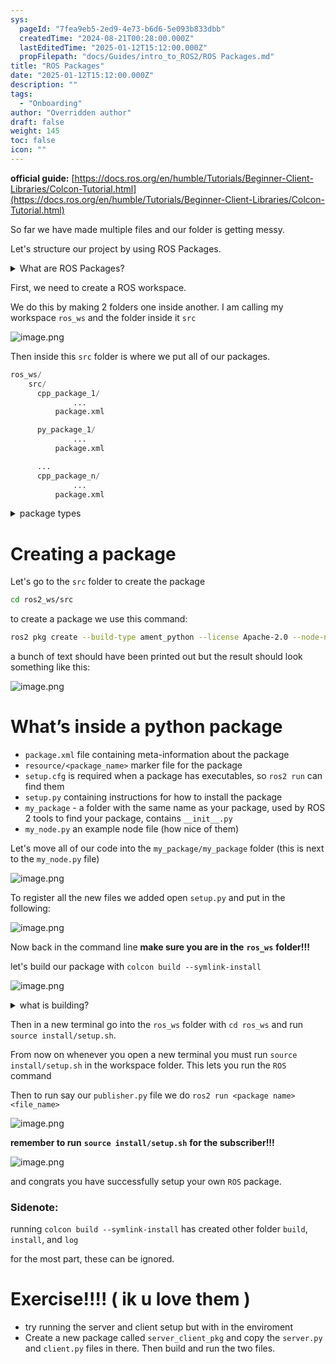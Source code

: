 ```yaml
---
sys:
  pageId: "7fea9eb5-2ed9-4e73-b6d6-5e093b833dbb"
  createdTime: "2024-08-21T00:28:00.000Z"
  lastEditedTime: "2025-01-12T15:12:00.000Z"
  propFilepath: "docs/Guides/intro_to_ROS2/ROS Packages.md"
title: "ROS Packages"
date: "2025-01-12T15:12:00.000Z"
description: ""
tags:
  - "Onboarding"
author: "Overridden author"
draft: false
weight: 145
toc: false
icon: ""
---
```


**official guide:** [https://docs.ros.org/en/humble/Tutorials/Beginner-Client-Libraries/Colcon-Tutorial.html](https://docs.ros.org/en/humble/Tutorials/Beginner-Client-Libraries/Colcon-Tutorial.html)

So far we have made multiple files and our folder is getting messy.

Let's structure our project by using ROS Packages.

<details>

<summary>What are ROS Packages?</summary>

ROS Packages are, as the name implies, packages of code that are highly sharable between ROS developers.

They consist of a folder, `package.xml` file, and source code

```python
      cpp_package_1/
		      ... imagine much code files here ..
          package.xml
```

</details>

First, we need to create a ROS workspace.

We do this by making 2 folders one inside another. I am calling my workspace `ros_ws` and the folder inside it `src`

![image.png](https://prod-files-secure.s3.us-west-2.amazonaws.com/d518164a-d88e-44d1-a4ee-3adb3bd8bce0/70706947-fd18-4537-a67b-e12946812d31/image.png?X-Amz-Algorithm=AWS4-HMAC-SHA256&X-Amz-Content-Sha256=UNSIGNED-PAYLOAD&X-Amz-Credential=ASIAZI2LB466XBVYDCAO%2F20250603%2Fus-west-2%2Fs3%2Faws4_request&X-Amz-Date=20250603T210921Z&X-Amz-Expires=3600&X-Amz-Security-Token=IQoJb3JpZ2luX2VjEEMaCXVzLXdlc3QtMiJHMEUCIQDD%2FMPIksWZhHbJJ%2FhOV8mmjeawnh8Clzns342cglVI8QIgBWdLojCbEolW13%2BZj4YMjGISHvg%2B0Q%2FMnoPk2atCAKYq%2FwMIHBAAGgw2Mzc0MjMxODM4MDUiDO2EdBvH%2Fxj7KbV6tyrcA1hTeC0c2A9%2B6NvzucNeXYKcBl13%2BnY2T%2FpBJM0MBcANKa7aiN%2F3o6CJX4bFT%2FbjN1w%2BmqNrycMhOeOhM0ii753pf9qxplkNxl%2F1LzxkpClLZ%2FkxDkwOvC76omjO3C%2FR0dDOiTmBMNNXeXYI9Jl%2B5GLPF%2BLjYRjr%2B7co6kQTbOxzKjjOr1HditjHm3VN6iDDpy%2BGVa%2Fi1B2HrFVeWS%2F4%2FFJB6G%2BqSG2m0h3vMSWE8BGdaLb9S02qNlR0Vil%2F5hOmEfgSW7RcpQ%2Fh5WWssS5MyUH30NB%2FF3xbgT%2BxSXQpDW04xB91J7yK01a7czzZEGZ8%2FXND%2FGxNa8twf4LKxEfAccuIu5c62081ojxH6%2B90%2FWvOTG4zH6HezP%2BQ9UchuzeV%2FdRYDRX01HQ%2B%2FEPa7eQ8nw4uesqb52%2B%2BhS9xFzSoKY30UwAzDrLX1tN1MKRLH4QclcM3lCeI6dWsjMFZnqrgiFKLlpgICs05t2NoJYWihrulzheVDJR1TcUedQZswvCGoP2Brvq96Xyuckg%2Barj5N1K6NGkzGF%2FvjN6F%2Fyahkl6T3gUNIBYuk8NA5pWnNNNcaM4ESpO4QPdUiDgsznb9Oyw1f1qFWh3AVhNakoqZus4jAw77s6PIVKK7o0ZhMLiF%2FcEGOqUBmGLpUNiAIQ4Gsu2IQV3KzQKiYPixzR1N3UnAgd3J7Lw7FLlLD1938c4%2FX2tG9xCqSKn0HrhAWDNAH2GXnup%2BUUbbn1wy40zuiRLByOY5gKoonh0ZI2qI2v%2FsVgggs1JKv6OqGizXU%2B6RaGa0F%2FkHR6N4RIRhgW6pvu3eancAjPG6iCtBJ7M8WW%2B5OIAi6jLjmaJ24sMi%2Fwa6nCafnbwdnOVbMp9T&X-Amz-Signature=89e6ab047c710d77f68fa3a17d354c4660f6ba76eeafd9dfdef2e2d1d2e4d145&X-Amz-SignedHeaders=host&x-id=GetObject)

Then inside this `src` folder is where we put all of our packages.

```python
ros_ws/
    src/
      cpp_package_1/
		      ...
          package.xml

      py_package_1/
		      ...
          package.xml

      ...
      cpp_package_n/
		      ...
          package.xml

```

<details>

<summary>package types</summary>

packages can be either `C++` or python.

the intern file structure is different for each but for this guide we will stick to creating python packages

</details>

# Creating a package

Let's go to the `src` folder to create the package

```bash
cd ros2_ws/src
```

to create a package we use this command:

```bash
ros2 pkg create --build-type ament_python --license Apache-2.0 --node-name my_node my_package
```

a bunch of text should have been printed out but the result should look something like this:

![image.png](https://prod-files-secure.s3.us-west-2.amazonaws.com/d518164a-d88e-44d1-a4ee-3adb3bd8bce0/e6cf1e3f-8512-4a3e-b131-079f800bf3e8/image.png?X-Amz-Algorithm=AWS4-HMAC-SHA256&X-Amz-Content-Sha256=UNSIGNED-PAYLOAD&X-Amz-Credential=ASIAZI2LB466XBVYDCAO%2F20250603%2Fus-west-2%2Fs3%2Faws4_request&X-Amz-Date=20250603T210921Z&X-Amz-Expires=3600&X-Amz-Security-Token=IQoJb3JpZ2luX2VjEEMaCXVzLXdlc3QtMiJHMEUCIQDD%2FMPIksWZhHbJJ%2FhOV8mmjeawnh8Clzns342cglVI8QIgBWdLojCbEolW13%2BZj4YMjGISHvg%2B0Q%2FMnoPk2atCAKYq%2FwMIHBAAGgw2Mzc0MjMxODM4MDUiDO2EdBvH%2Fxj7KbV6tyrcA1hTeC0c2A9%2B6NvzucNeXYKcBl13%2BnY2T%2FpBJM0MBcANKa7aiN%2F3o6CJX4bFT%2FbjN1w%2BmqNrycMhOeOhM0ii753pf9qxplkNxl%2F1LzxkpClLZ%2FkxDkwOvC76omjO3C%2FR0dDOiTmBMNNXeXYI9Jl%2B5GLPF%2BLjYRjr%2B7co6kQTbOxzKjjOr1HditjHm3VN6iDDpy%2BGVa%2Fi1B2HrFVeWS%2F4%2FFJB6G%2BqSG2m0h3vMSWE8BGdaLb9S02qNlR0Vil%2F5hOmEfgSW7RcpQ%2Fh5WWssS5MyUH30NB%2FF3xbgT%2BxSXQpDW04xB91J7yK01a7czzZEGZ8%2FXND%2FGxNa8twf4LKxEfAccuIu5c62081ojxH6%2B90%2FWvOTG4zH6HezP%2BQ9UchuzeV%2FdRYDRX01HQ%2B%2FEPa7eQ8nw4uesqb52%2B%2BhS9xFzSoKY30UwAzDrLX1tN1MKRLH4QclcM3lCeI6dWsjMFZnqrgiFKLlpgICs05t2NoJYWihrulzheVDJR1TcUedQZswvCGoP2Brvq96Xyuckg%2Barj5N1K6NGkzGF%2FvjN6F%2Fyahkl6T3gUNIBYuk8NA5pWnNNNcaM4ESpO4QPdUiDgsznb9Oyw1f1qFWh3AVhNakoqZus4jAw77s6PIVKK7o0ZhMLiF%2FcEGOqUBmGLpUNiAIQ4Gsu2IQV3KzQKiYPixzR1N3UnAgd3J7Lw7FLlLD1938c4%2FX2tG9xCqSKn0HrhAWDNAH2GXnup%2BUUbbn1wy40zuiRLByOY5gKoonh0ZI2qI2v%2FsVgggs1JKv6OqGizXU%2B6RaGa0F%2FkHR6N4RIRhgW6pvu3eancAjPG6iCtBJ7M8WW%2B5OIAi6jLjmaJ24sMi%2Fwa6nCafnbwdnOVbMp9T&X-Amz-Signature=9f8d94dd010525245df1b16bf91b1dafd7eb0761e025e658dbbc6d0a62099396&X-Amz-SignedHeaders=host&x-id=GetObject)

# What’s inside a python package

- `package.xml` file containing meta-information about the package
- `resource/<package_name>` marker file for the package
- `setup.cfg` is required when a package has executables, so `ros2 run` can find them
- `setup.py` containing instructions for how to install the package
- `my_package` - a folder with the same name as your package, used by ROS 2 tools to find your package, contains `__init__.py`
- `my_node.py` an example node file (how nice of them)

Let's move all of our code into the `my_package/my_package` folder (this is next to the `my_node.py` file)

![image.png](https://prod-files-secure.s3.us-west-2.amazonaws.com/d518164a-d88e-44d1-a4ee-3adb3bd8bce0/9ce58f11-0da9-4d3e-b86d-506a9685d378/image.png?X-Amz-Algorithm=AWS4-HMAC-SHA256&X-Amz-Content-Sha256=UNSIGNED-PAYLOAD&X-Amz-Credential=ASIAZI2LB466XBVYDCAO%2F20250603%2Fus-west-2%2Fs3%2Faws4_request&X-Amz-Date=20250603T210921Z&X-Amz-Expires=3600&X-Amz-Security-Token=IQoJb3JpZ2luX2VjEEMaCXVzLXdlc3QtMiJHMEUCIQDD%2FMPIksWZhHbJJ%2FhOV8mmjeawnh8Clzns342cglVI8QIgBWdLojCbEolW13%2BZj4YMjGISHvg%2B0Q%2FMnoPk2atCAKYq%2FwMIHBAAGgw2Mzc0MjMxODM4MDUiDO2EdBvH%2Fxj7KbV6tyrcA1hTeC0c2A9%2B6NvzucNeXYKcBl13%2BnY2T%2FpBJM0MBcANKa7aiN%2F3o6CJX4bFT%2FbjN1w%2BmqNrycMhOeOhM0ii753pf9qxplkNxl%2F1LzxkpClLZ%2FkxDkwOvC76omjO3C%2FR0dDOiTmBMNNXeXYI9Jl%2B5GLPF%2BLjYRjr%2B7co6kQTbOxzKjjOr1HditjHm3VN6iDDpy%2BGVa%2Fi1B2HrFVeWS%2F4%2FFJB6G%2BqSG2m0h3vMSWE8BGdaLb9S02qNlR0Vil%2F5hOmEfgSW7RcpQ%2Fh5WWssS5MyUH30NB%2FF3xbgT%2BxSXQpDW04xB91J7yK01a7czzZEGZ8%2FXND%2FGxNa8twf4LKxEfAccuIu5c62081ojxH6%2B90%2FWvOTG4zH6HezP%2BQ9UchuzeV%2FdRYDRX01HQ%2B%2FEPa7eQ8nw4uesqb52%2B%2BhS9xFzSoKY30UwAzDrLX1tN1MKRLH4QclcM3lCeI6dWsjMFZnqrgiFKLlpgICs05t2NoJYWihrulzheVDJR1TcUedQZswvCGoP2Brvq96Xyuckg%2Barj5N1K6NGkzGF%2FvjN6F%2Fyahkl6T3gUNIBYuk8NA5pWnNNNcaM4ESpO4QPdUiDgsznb9Oyw1f1qFWh3AVhNakoqZus4jAw77s6PIVKK7o0ZhMLiF%2FcEGOqUBmGLpUNiAIQ4Gsu2IQV3KzQKiYPixzR1N3UnAgd3J7Lw7FLlLD1938c4%2FX2tG9xCqSKn0HrhAWDNAH2GXnup%2BUUbbn1wy40zuiRLByOY5gKoonh0ZI2qI2v%2FsVgggs1JKv6OqGizXU%2B6RaGa0F%2FkHR6N4RIRhgW6pvu3eancAjPG6iCtBJ7M8WW%2B5OIAi6jLjmaJ24sMi%2Fwa6nCafnbwdnOVbMp9T&X-Amz-Signature=da47482b178b3c246de178402c47a42ceff73f40caf540fe012325826c28da76&X-Amz-SignedHeaders=host&x-id=GetObject)

To register all the new files we added open `setup.py` and put in the following:

![image.png](https://prod-files-secure.s3.us-west-2.amazonaws.com/d518164a-d88e-44d1-a4ee-3adb3bd8bce0/1cd7c262-4cae-4496-9d75-c178537d24a2/image.png?X-Amz-Algorithm=AWS4-HMAC-SHA256&X-Amz-Content-Sha256=UNSIGNED-PAYLOAD&X-Amz-Credential=ASIAZI2LB466XBVYDCAO%2F20250603%2Fus-west-2%2Fs3%2Faws4_request&X-Amz-Date=20250603T210921Z&X-Amz-Expires=3600&X-Amz-Security-Token=IQoJb3JpZ2luX2VjEEMaCXVzLXdlc3QtMiJHMEUCIQDD%2FMPIksWZhHbJJ%2FhOV8mmjeawnh8Clzns342cglVI8QIgBWdLojCbEolW13%2BZj4YMjGISHvg%2B0Q%2FMnoPk2atCAKYq%2FwMIHBAAGgw2Mzc0MjMxODM4MDUiDO2EdBvH%2Fxj7KbV6tyrcA1hTeC0c2A9%2B6NvzucNeXYKcBl13%2BnY2T%2FpBJM0MBcANKa7aiN%2F3o6CJX4bFT%2FbjN1w%2BmqNrycMhOeOhM0ii753pf9qxplkNxl%2F1LzxkpClLZ%2FkxDkwOvC76omjO3C%2FR0dDOiTmBMNNXeXYI9Jl%2B5GLPF%2BLjYRjr%2B7co6kQTbOxzKjjOr1HditjHm3VN6iDDpy%2BGVa%2Fi1B2HrFVeWS%2F4%2FFJB6G%2BqSG2m0h3vMSWE8BGdaLb9S02qNlR0Vil%2F5hOmEfgSW7RcpQ%2Fh5WWssS5MyUH30NB%2FF3xbgT%2BxSXQpDW04xB91J7yK01a7czzZEGZ8%2FXND%2FGxNa8twf4LKxEfAccuIu5c62081ojxH6%2B90%2FWvOTG4zH6HezP%2BQ9UchuzeV%2FdRYDRX01HQ%2B%2FEPa7eQ8nw4uesqb52%2B%2BhS9xFzSoKY30UwAzDrLX1tN1MKRLH4QclcM3lCeI6dWsjMFZnqrgiFKLlpgICs05t2NoJYWihrulzheVDJR1TcUedQZswvCGoP2Brvq96Xyuckg%2Barj5N1K6NGkzGF%2FvjN6F%2Fyahkl6T3gUNIBYuk8NA5pWnNNNcaM4ESpO4QPdUiDgsznb9Oyw1f1qFWh3AVhNakoqZus4jAw77s6PIVKK7o0ZhMLiF%2FcEGOqUBmGLpUNiAIQ4Gsu2IQV3KzQKiYPixzR1N3UnAgd3J7Lw7FLlLD1938c4%2FX2tG9xCqSKn0HrhAWDNAH2GXnup%2BUUbbn1wy40zuiRLByOY5gKoonh0ZI2qI2v%2FsVgggs1JKv6OqGizXU%2B6RaGa0F%2FkHR6N4RIRhgW6pvu3eancAjPG6iCtBJ7M8WW%2B5OIAi6jLjmaJ24sMi%2Fwa6nCafnbwdnOVbMp9T&X-Amz-Signature=03e8409b1c392d2c291ea8cc006326b8af619a54adfbb71ed643c92d6745fab1&X-Amz-SignedHeaders=host&x-id=GetObject)

Now back in the command line **make sure you are in the** **`ros_ws`** **folder!!!**

let's build our package with `colcon build --symlink-install`

![image.png](https://prod-files-secure.s3.us-west-2.amazonaws.com/d518164a-d88e-44d1-a4ee-3adb3bd8bce0/2f2a0d27-b173-48fd-b189-5f5c0ce65619/image.png?X-Amz-Algorithm=AWS4-HMAC-SHA256&X-Amz-Content-Sha256=UNSIGNED-PAYLOAD&X-Amz-Credential=ASIAZI2LB466XBVYDCAO%2F20250603%2Fus-west-2%2Fs3%2Faws4_request&X-Amz-Date=20250603T210921Z&X-Amz-Expires=3600&X-Amz-Security-Token=IQoJb3JpZ2luX2VjEEMaCXVzLXdlc3QtMiJHMEUCIQDD%2FMPIksWZhHbJJ%2FhOV8mmjeawnh8Clzns342cglVI8QIgBWdLojCbEolW13%2BZj4YMjGISHvg%2B0Q%2FMnoPk2atCAKYq%2FwMIHBAAGgw2Mzc0MjMxODM4MDUiDO2EdBvH%2Fxj7KbV6tyrcA1hTeC0c2A9%2B6NvzucNeXYKcBl13%2BnY2T%2FpBJM0MBcANKa7aiN%2F3o6CJX4bFT%2FbjN1w%2BmqNrycMhOeOhM0ii753pf9qxplkNxl%2F1LzxkpClLZ%2FkxDkwOvC76omjO3C%2FR0dDOiTmBMNNXeXYI9Jl%2B5GLPF%2BLjYRjr%2B7co6kQTbOxzKjjOr1HditjHm3VN6iDDpy%2BGVa%2Fi1B2HrFVeWS%2F4%2FFJB6G%2BqSG2m0h3vMSWE8BGdaLb9S02qNlR0Vil%2F5hOmEfgSW7RcpQ%2Fh5WWssS5MyUH30NB%2FF3xbgT%2BxSXQpDW04xB91J7yK01a7czzZEGZ8%2FXND%2FGxNa8twf4LKxEfAccuIu5c62081ojxH6%2B90%2FWvOTG4zH6HezP%2BQ9UchuzeV%2FdRYDRX01HQ%2B%2FEPa7eQ8nw4uesqb52%2B%2BhS9xFzSoKY30UwAzDrLX1tN1MKRLH4QclcM3lCeI6dWsjMFZnqrgiFKLlpgICs05t2NoJYWihrulzheVDJR1TcUedQZswvCGoP2Brvq96Xyuckg%2Barj5N1K6NGkzGF%2FvjN6F%2Fyahkl6T3gUNIBYuk8NA5pWnNNNcaM4ESpO4QPdUiDgsznb9Oyw1f1qFWh3AVhNakoqZus4jAw77s6PIVKK7o0ZhMLiF%2FcEGOqUBmGLpUNiAIQ4Gsu2IQV3KzQKiYPixzR1N3UnAgd3J7Lw7FLlLD1938c4%2FX2tG9xCqSKn0HrhAWDNAH2GXnup%2BUUbbn1wy40zuiRLByOY5gKoonh0ZI2qI2v%2FsVgggs1JKv6OqGizXU%2B6RaGa0F%2FkHR6N4RIRhgW6pvu3eancAjPG6iCtBJ7M8WW%2B5OIAi6jLjmaJ24sMi%2Fwa6nCafnbwdnOVbMp9T&X-Amz-Signature=3316ca8651e9011f7443c940fcf92c5d5f3798b43b580a9fa18dc088b7185463&X-Amz-SignedHeaders=host&x-id=GetObject)

<details>

<summary>what is building?</summary>

if you are a CS major at Rose-Hulman you will learn the answer to this in CSSE132

but TLDR; is it combines all the code files into one program that can be run easily 

</details>

Then in a new terminal go into the `ros_ws` folder with `cd ros_ws` and run `source install/setup.sh`. 

From now on whenever you open a new terminal you must run `source install/setup.sh` in the workspace folder. This lets you run the `ROS` command

Then to run say our `publisher.py` file we do `ros2 run <package name> <file_name>`

![image.png](https://prod-files-secure.s3.us-west-2.amazonaws.com/d518164a-d88e-44d1-a4ee-3adb3bd8bce0/4f4b1219-3a44-4632-aa0a-ce3471699f59/image.png?X-Amz-Algorithm=AWS4-HMAC-SHA256&X-Amz-Content-Sha256=UNSIGNED-PAYLOAD&X-Amz-Credential=ASIAZI2LB466XBVYDCAO%2F20250603%2Fus-west-2%2Fs3%2Faws4_request&X-Amz-Date=20250603T210921Z&X-Amz-Expires=3600&X-Amz-Security-Token=IQoJb3JpZ2luX2VjEEMaCXVzLXdlc3QtMiJHMEUCIQDD%2FMPIksWZhHbJJ%2FhOV8mmjeawnh8Clzns342cglVI8QIgBWdLojCbEolW13%2BZj4YMjGISHvg%2B0Q%2FMnoPk2atCAKYq%2FwMIHBAAGgw2Mzc0MjMxODM4MDUiDO2EdBvH%2Fxj7KbV6tyrcA1hTeC0c2A9%2B6NvzucNeXYKcBl13%2BnY2T%2FpBJM0MBcANKa7aiN%2F3o6CJX4bFT%2FbjN1w%2BmqNrycMhOeOhM0ii753pf9qxplkNxl%2F1LzxkpClLZ%2FkxDkwOvC76omjO3C%2FR0dDOiTmBMNNXeXYI9Jl%2B5GLPF%2BLjYRjr%2B7co6kQTbOxzKjjOr1HditjHm3VN6iDDpy%2BGVa%2Fi1B2HrFVeWS%2F4%2FFJB6G%2BqSG2m0h3vMSWE8BGdaLb9S02qNlR0Vil%2F5hOmEfgSW7RcpQ%2Fh5WWssS5MyUH30NB%2FF3xbgT%2BxSXQpDW04xB91J7yK01a7czzZEGZ8%2FXND%2FGxNa8twf4LKxEfAccuIu5c62081ojxH6%2B90%2FWvOTG4zH6HezP%2BQ9UchuzeV%2FdRYDRX01HQ%2B%2FEPa7eQ8nw4uesqb52%2B%2BhS9xFzSoKY30UwAzDrLX1tN1MKRLH4QclcM3lCeI6dWsjMFZnqrgiFKLlpgICs05t2NoJYWihrulzheVDJR1TcUedQZswvCGoP2Brvq96Xyuckg%2Barj5N1K6NGkzGF%2FvjN6F%2Fyahkl6T3gUNIBYuk8NA5pWnNNNcaM4ESpO4QPdUiDgsznb9Oyw1f1qFWh3AVhNakoqZus4jAw77s6PIVKK7o0ZhMLiF%2FcEGOqUBmGLpUNiAIQ4Gsu2IQV3KzQKiYPixzR1N3UnAgd3J7Lw7FLlLD1938c4%2FX2tG9xCqSKn0HrhAWDNAH2GXnup%2BUUbbn1wy40zuiRLByOY5gKoonh0ZI2qI2v%2FsVgggs1JKv6OqGizXU%2B6RaGa0F%2FkHR6N4RIRhgW6pvu3eancAjPG6iCtBJ7M8WW%2B5OIAi6jLjmaJ24sMi%2Fwa6nCafnbwdnOVbMp9T&X-Amz-Signature=df1986cda6ccb2acc6e5c75a8bd70548a6e36005281a58c8a264389cf11c82c1&X-Amz-SignedHeaders=host&x-id=GetObject)

**remember to run** **`source install/setup.sh`** **for the subscriber!!!**

![image.png](https://prod-files-secure.s3.us-west-2.amazonaws.com/d518164a-d88e-44d1-a4ee-3adb3bd8bce0/02121119-dad4-49ec-8356-c956108b4243/image.png?X-Amz-Algorithm=AWS4-HMAC-SHA256&X-Amz-Content-Sha256=UNSIGNED-PAYLOAD&X-Amz-Credential=ASIAZI2LB466XBVYDCAO%2F20250603%2Fus-west-2%2Fs3%2Faws4_request&X-Amz-Date=20250603T210921Z&X-Amz-Expires=3600&X-Amz-Security-Token=IQoJb3JpZ2luX2VjEEMaCXVzLXdlc3QtMiJHMEUCIQDD%2FMPIksWZhHbJJ%2FhOV8mmjeawnh8Clzns342cglVI8QIgBWdLojCbEolW13%2BZj4YMjGISHvg%2B0Q%2FMnoPk2atCAKYq%2FwMIHBAAGgw2Mzc0MjMxODM4MDUiDO2EdBvH%2Fxj7KbV6tyrcA1hTeC0c2A9%2B6NvzucNeXYKcBl13%2BnY2T%2FpBJM0MBcANKa7aiN%2F3o6CJX4bFT%2FbjN1w%2BmqNrycMhOeOhM0ii753pf9qxplkNxl%2F1LzxkpClLZ%2FkxDkwOvC76omjO3C%2FR0dDOiTmBMNNXeXYI9Jl%2B5GLPF%2BLjYRjr%2B7co6kQTbOxzKjjOr1HditjHm3VN6iDDpy%2BGVa%2Fi1B2HrFVeWS%2F4%2FFJB6G%2BqSG2m0h3vMSWE8BGdaLb9S02qNlR0Vil%2F5hOmEfgSW7RcpQ%2Fh5WWssS5MyUH30NB%2FF3xbgT%2BxSXQpDW04xB91J7yK01a7czzZEGZ8%2FXND%2FGxNa8twf4LKxEfAccuIu5c62081ojxH6%2B90%2FWvOTG4zH6HezP%2BQ9UchuzeV%2FdRYDRX01HQ%2B%2FEPa7eQ8nw4uesqb52%2B%2BhS9xFzSoKY30UwAzDrLX1tN1MKRLH4QclcM3lCeI6dWsjMFZnqrgiFKLlpgICs05t2NoJYWihrulzheVDJR1TcUedQZswvCGoP2Brvq96Xyuckg%2Barj5N1K6NGkzGF%2FvjN6F%2Fyahkl6T3gUNIBYuk8NA5pWnNNNcaM4ESpO4QPdUiDgsznb9Oyw1f1qFWh3AVhNakoqZus4jAw77s6PIVKK7o0ZhMLiF%2FcEGOqUBmGLpUNiAIQ4Gsu2IQV3KzQKiYPixzR1N3UnAgd3J7Lw7FLlLD1938c4%2FX2tG9xCqSKn0HrhAWDNAH2GXnup%2BUUbbn1wy40zuiRLByOY5gKoonh0ZI2qI2v%2FsVgggs1JKv6OqGizXU%2B6RaGa0F%2FkHR6N4RIRhgW6pvu3eancAjPG6iCtBJ7M8WW%2B5OIAi6jLjmaJ24sMi%2Fwa6nCafnbwdnOVbMp9T&X-Amz-Signature=d7de5779b8ba2a1fddb41aaef68bdb91d93a28fe3731a17b9926829b8b89ee3c&X-Amz-SignedHeaders=host&x-id=GetObject)

and congrats you have successfully setup your own `ROS` package.

### Sidenote:

running `colcon build --symlink-install` has created other folder `build`, `install`, and `log`

for the most part, these can be ignored.

# Exercise!!!! ( ik u love them )

- try running the server and client setup but with in the enviroment
- Create a new package called `server_client_pkg` and copy the `server.py` and `client.py` files in there. Then build and run the two files.
